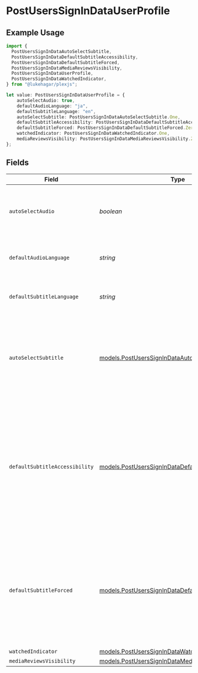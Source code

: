 # PostUsersSignInDataUserProfile

## Example Usage

```typescript
import {
  PostUsersSignInDataAutoSelectSubtitle,
  PostUsersSignInDataDefaultSubtitleAccessibility,
  PostUsersSignInDataDefaultSubtitleForced,
  PostUsersSignInDataMediaReviewsVisibility,
  PostUsersSignInDataUserProfile,
  PostUsersSignInDataWatchedIndicator,
} from "@lukehagar/plexjs";

let value: PostUsersSignInDataUserProfile = {
    autoSelectAudio: true,
    defaultAudioLanguage: "ja",
    defaultSubtitleLanguage: "en",
    autoSelectSubtitle: PostUsersSignInDataAutoSelectSubtitle.One,
    defaultSubtitleAccessibility: PostUsersSignInDataDefaultSubtitleAccessibility.One,
    defaultSubtitleForced: PostUsersSignInDataDefaultSubtitleForced.Zero,
    watchedIndicator: PostUsersSignInDataWatchedIndicator.One,
    mediaReviewsVisibility: PostUsersSignInDataMediaReviewsVisibility.Zero,
};
```

## Fields

| Field                                                                                                                                                                                     | Type                                                                                                                                                                                      | Required                                                                                                                                                                                  | Description                                                                                                                                                                               | Example                                                                                                                                                                                   |
| ----------------------------------------------------------------------------------------------------------------------------------------------------------------------------------------- | ----------------------------------------------------------------------------------------------------------------------------------------------------------------------------------------- | ----------------------------------------------------------------------------------------------------------------------------------------------------------------------------------------- | ----------------------------------------------------------------------------------------------------------------------------------------------------------------------------------------- | ----------------------------------------------------------------------------------------------------------------------------------------------------------------------------------------- |
| `autoSelectAudio`                                                                                                                                                                         | *boolean*                                                                                                                                                                                 | :heavy_minus_sign:                                                                                                                                                                        | If the account has automatically select audio and subtitle tracks enabled                                                                                                                 | true                                                                                                                                                                                      |
| `defaultAudioLanguage`                                                                                                                                                                    | *string*                                                                                                                                                                                  | :heavy_check_mark:                                                                                                                                                                        | The preferred audio language for the account                                                                                                                                              | ja                                                                                                                                                                                        |
| `defaultSubtitleLanguage`                                                                                                                                                                 | *string*                                                                                                                                                                                  | :heavy_check_mark:                                                                                                                                                                        | The preferred subtitle language for the account                                                                                                                                           | en                                                                                                                                                                                        |
| `autoSelectSubtitle`                                                                                                                                                                      | [models.PostUsersSignInDataAutoSelectSubtitle](../models/postuserssignindataautoselectsubtitle.md)                                                                                        | :heavy_minus_sign:                                                                                                                                                                        | The auto-select subtitle mode (0 = Manually selected, 1 = Shown with foreign audio, 2 = Always enabled)                                                                                   | 1                                                                                                                                                                                         |
| `defaultSubtitleAccessibility`                                                                                                                                                            | [models.PostUsersSignInDataDefaultSubtitleAccessibility](../models/postuserssignindatadefaultsubtitleaccessibility.md)                                                                    | :heavy_minus_sign:                                                                                                                                                                        | The subtitles for the deaf or hard-of-hearing (SDH) searches mode (0 = Prefer non-SDH subtitles, 1 = Prefer SDH subtitles, 2 = Only show SDH subtitles, 3 = Only shown non-SDH subtitles) | 1                                                                                                                                                                                         |
| `defaultSubtitleForced`                                                                                                                                                                   | [models.PostUsersSignInDataDefaultSubtitleForced](../models/postuserssignindatadefaultsubtitleforced.md)                                                                                  | :heavy_minus_sign:                                                                                                                                                                        | The forced subtitles searches mode (0 = Prefer non-forced subtitles, 1 = Prefer forced subtitles, 2 = Only show forced subtitles, 3 = Only show non-forced subtitles)                     | 0                                                                                                                                                                                         |
| `watchedIndicator`                                                                                                                                                                        | [models.PostUsersSignInDataWatchedIndicator](../models/postuserssignindatawatchedindicator.md)                                                                                            | :heavy_minus_sign:                                                                                                                                                                        | N/A                                                                                                                                                                                       | 1                                                                                                                                                                                         |
| `mediaReviewsVisibility`                                                                                                                                                                  | [models.PostUsersSignInDataMediaReviewsVisibility](../models/postuserssignindatamediareviewsvisibility.md)                                                                                | :heavy_minus_sign:                                                                                                                                                                        | N/A                                                                                                                                                                                       | 0                                                                                                                                                                                         |
